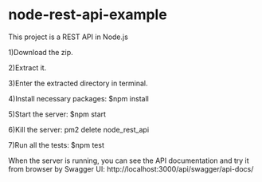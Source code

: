 # node-rest-api-example
This project is a REST API in Node.js

1)Download the zip.

2)Extract it.

3)Enter the extracted directory in terminal.

4)Install necessary packages: $npm install

5)Start the server: $npm start

6)Kill the server: pm2 delete node_rest_api

7)Run all the tests: $npm test

When the server is running, you can see the API documentation and try it from browser by Swagger UI:
http://localhost:3000/api/swagger/api-docs/
